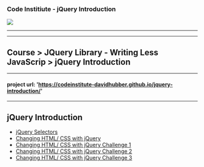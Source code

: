 ### Code Institiute - jQuery Introduction


<img src="https://codeinstitute.s3.amazonaws.com/fullstack/ci_logo_small.png" style="margin: 0; max-height: 15%; max-width: 15%;">

***

***
## Course > JQuery Library - Writing Less JavaScrip > jQuery Introduction

***
#### project url: **'https://codeinstitute-davidhubber.github.io/jquery-introduction/'**
***

## jQuery Introduction

- [jQuery Selectors][]
- [Changing HTML/ CSS with jQuery][]
- [Changing HTML/ CSS with jQuery Challenge 1][]
- [Changing HTML/ CSS with jQuery Challenge 2][]
- [Changing HTML/ CSS with jQuery Challenge 3][]

[jQuery Selectors]: https://youtu.be/H8C9iyndE9Q
[Changing HTML/ CSS with jQuery]: https://youtu.be/PAYbk82fG2Q
[Changing HTML/ CSS with jQuery Challenge 1]: https://repl.it/student/submissions/13231126
[Changing HTML/ CSS with jQuery Challenge 2]: https://repl.it/student/submissions/13231182
[Changing HTML/ CSS with jQuery Challenge 3]: https://repl.it/student/submissions/13231278